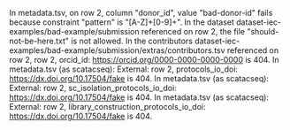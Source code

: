 In metadata.tsv, on row 2, column "donor_id", value "bad-donor-id" fails because constraint "pattern" is "[A-Z]+[0-9]+".
In the dataset dataset-iec-examples/bad-example/submission referenced on row 2, the file "should-not-be-here.txt" is not allowed.
In the contributors dataset-iec-examples/bad-example/submission/extras/contributors.tsv referenced on row 2, row 2, orcid_id: https://orcid.org/0000-0000-0000-0000 is 404.
In metadata.tsv (as scatacseq): External: row 2, protocols_io_doi: https://dx.doi.org/10.17504/fake is 404.
In metadata.tsv (as scatacseq): External: row 2, sc_isolation_protocols_io_doi: https://dx.doi.org/10.17504/fake is 404.
In metadata.tsv (as scatacseq): External: row 2, library_construction_protocols_io_doi: https://dx.doi.org/10.17504/fake is 404.
